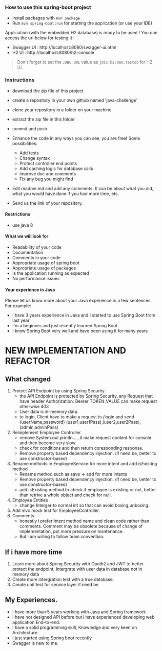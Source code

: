 ### How to use this spring-boot project

- Install packages with `mvn package`
- Run `mvn spring-boot:run` for starting the application (or use your IDE)

Application (with the embedded H2 database) is ready to be used ! You can access the url below for testing it :

- Swagger UI : http://localhost:8080/swagger-ui.html
- H2 UI : http://localhost:8080/h2-console

> Don't forget to set the `JDBC URL` value as `jdbc:h2:mem:testdb` for H2 UI.



### Instructions

- download the zip file of this project
- create a repository in your own github named 'java-challenge'
- clone your repository in a folder on your machine
- extract the zip file in this folder
- commit and push

- Enhance the code in any ways you can see, you are free! Some possibilities:
  - Add tests
  - Change syntax
  - Protect controller end points
  - Add caching logic for database calls
  - Improve doc and comments
  - Fix any bug you might find
- Edit readme.md and add any comments. It can be about what you did, what you would have done if you had more time, etc.
- Send us the link of your repository.

#### Restrictions
- use java 8


#### What we will look for
- Readability of your code
- Documentation
- Comments in your code 
- Appropriate usage of spring boot
- Appropriate usage of packages
- Is the application running as expected
- No performance issues

#### Your experience in Java

Please let us know more about your Java experience in a few sentences. For example:

- I have 3 years experience in Java and I started to use Spring Boot from last year
- I'm a beginner and just recently learned Spring Boot
- I know Spring Boot very well and have been using it for many years

# NEW IMPLEMENTATION AND REFACTOR

## What changed

1. Protect API Endpoint by using Spring Security
   - the API Endpoint is protected by Spring Security, any Request that have header Authorization: Bearer TOKEN_VALUE can make request otherwise 403
   - User data is in-memory data.
   - to login, Client have to make a request to /login and send {userName,password} (user1,user1Pass),(user2,user2Pass),(admin,adminPass)
2. Reimplement Employee Controller. 
   - remove System.out.println... , it make request content for console and then become very slow.
   - check for conditions and then return coresponding response.
   - Remove property based dependency injection. (if need be, better to use constructor-based)
3. Rename methods in EmployeeService for more intent and add isExisting method
   - Rename method such as save -> add for more intents
   - Remove property based dependency injection. (if need be, better to use constructor-based)
   - add isExisting method to check if employee is existing or not, better than retrive a whole object and check for null.
4. Employee Entities 
   - change Interger to normal int so that can avoid boxing,unboxing.
5. Add mvc mock test for EmployeeController.
6. Comments
   - honestly i prefer intent method name and clean code rather than comments. Comment may be  obsolete because of change of implementation, put more pressure on   mantenance.
   - But i am willing to follow team convention.
   
## If i have more time

1. Learn more about Spring Security with Oauth2 and JWT to better protect the endpoint, Intergrate with user data in database not in memory data
2. Create more intergration test with a true database.
3. Create unit test for service layer if need be

## My Experiences.

-  I have more than 5 years working with Java and Spring framework
-  I have not designed API before but i have experienced developing web application End-to-end.
-  I have a solid programming skill, Knowledge and very keen on Architecture.
-  I just started using Spring boot recently
-  Swagger is new to me.



